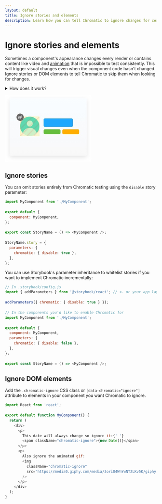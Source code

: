 ```yaml
---
layout: default
title: Ignore stories and elements
description: Learn how you can tell Chromatic to ignore changes for certain elements
---
```


# Ignore stories and elements

Sometimes a component's appearance changes every render or contains content like video and [animation](animations) that is impossible to test consistently. This will trigger visual changes even when the component code hasn't changed. Ignore stories or DOM elements to tell Chromatic to skip them when looking for changes.

<details>
<summary>How does it work?</summary>

Chromatic uses the rendered visual output at the pixel level to determine whether components' have changed.
Setting the `.chromatic-ignore` class or `[data-chromatic="ignore"]` attribute instructs the diffing algorithm to ignore the
pixels within the bounding rectangle of ignored elements. It's important to ensure the calculated bounding rectangle fully covers the changing content.

</details>

![Ignore elements](img/ignore.jpg)

## Ignore stories

You can omit stories entirely from Chromatic testing using the `disable` story parameter:

```js
import MyComponent from './MyComponent';

export default {
  component: MyComponent,
};

export const StoryName = () => <MyComponent />;

StoryName.story = {
  parameters: {
    chromatic: { disable: true },
  },
};
```

You can use Storybook's parameter inheritance to whitelist stories if you want to implement Chromatic incrementally:

```js
// In .storybook/config.js
import { addParameters } from '@storybook/react'; // <- or your app layer

addParameters({ chromatic: { disable: true } });

// In the components you'd like to enable Chromatic for
import MyComponent from './MyComponent';

export default {
  component: MyComponent,
  parameters: {
    chromatic: { disable: false },
  },
};

export const StoryName = () => <MyComponent />;
```

## Ignore DOM elements

Add the `.chromatic-ignore` CSS class or `[data-chromatic="ignore"]` attribute to elements in your component you want
Chromatic to ignore.

```js
import React from 'react';

export default function MyComponent() {
  return (
    <div>
      <p>
        This date will always change so ignore it:{' '}
        <span className="chromatic-ignore">{new Date()}</span>
      </p>
      <p>
        Also ignore the animated gif:
        <img
          className="chromatic-ignore"
          src="https://media0.giphy.com/media/3oriO4WnYwNTZLKv5K/giphy.gif"
        />
      </p>
    </div>
  );
}
```
